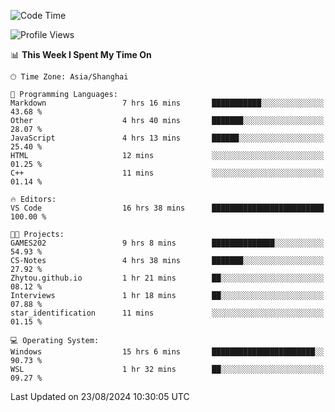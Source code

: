 <!--START_SECTION:waka-->
![Code Time](http://img.shields.io/badge/Code%20Time-1%2C921%20hrs%2044%20mins-blue)

![Profile Views](http://img.shields.io/badge/Profile%20Views-5-blue)

📊 **This Week I Spent My Time On** 

```text
🕑︎ Time Zone: Asia/Shanghai

💬 Programming Languages: 
Markdown                 7 hrs 16 mins       ███████████░░░░░░░░░░░░░░   43.68 % 
Other                    4 hrs 40 mins       ███████░░░░░░░░░░░░░░░░░░   28.07 % 
JavaScript               4 hrs 13 mins       ██████░░░░░░░░░░░░░░░░░░░   25.40 % 
HTML                     12 mins             ░░░░░░░░░░░░░░░░░░░░░░░░░   01.25 % 
C++                      11 mins             ░░░░░░░░░░░░░░░░░░░░░░░░░   01.14 % 

🔥 Editors: 
VS Code                  16 hrs 38 mins      █████████████████████████   100.00 % 

🐱‍💻 Projects: 
GAMES202                 9 hrs 8 mins        ██████████████░░░░░░░░░░░   54.93 % 
CS-Notes                 4 hrs 38 mins       ███████░░░░░░░░░░░░░░░░░░   27.92 % 
Zhytou.github.io         1 hr 21 mins        ██░░░░░░░░░░░░░░░░░░░░░░░   08.12 % 
Interviews               1 hr 18 mins        ██░░░░░░░░░░░░░░░░░░░░░░░   07.88 % 
star_identification      11 mins             ░░░░░░░░░░░░░░░░░░░░░░░░░   01.15 % 

💻 Operating System: 
Windows                  15 hrs 6 mins       ███████████████████████░░   90.73 % 
WSL                      1 hr 32 mins        ██░░░░░░░░░░░░░░░░░░░░░░░   09.27 % 
```


 Last Updated on 23/08/2024 10:30:05 UTC
<!--END_SECTION:waka-->